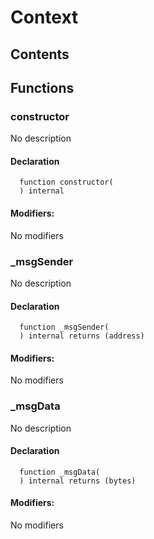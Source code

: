 # Context





## Contents
<!-- START doctoc -->
<!-- END doctoc -->




## Functions

### constructor
No description


#### Declaration
```solidity
  function constructor(
  ) internal
```

#### Modifiers:
No modifiers



### _msgSender
No description


#### Declaration
```solidity
  function _msgSender(
  ) internal returns (address)
```

#### Modifiers:
No modifiers



### _msgData
No description


#### Declaration
```solidity
  function _msgData(
  ) internal returns (bytes)
```

#### Modifiers:
No modifiers





